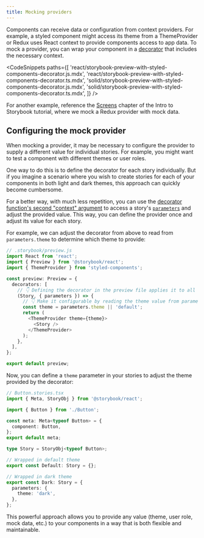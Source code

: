 ```yaml
---
title: Mocking providers
---
```


<!-- TODO: React & Solid only? -->

Components can receive data or configuration from context providers. For example, a styled component might access its theme from a ThemeProvider or Redux uses React context to provide components access to app data. To mock a provider, you can wrap your component in a [decorator](./decorators.md) that includes the necessary context.

<!-- prettier-ignore-start -->

<CodeSnippets
  paths={[
    'react/storybook-preview-with-styled-components-decorator.js.mdx',
    'react/storybook-preview-with-styled-components-decorator.ts.mdx',
    'solid/storybook-preview-with-styled-components-decorator.js.mdx',
    'solid/storybook-preview-with-styled-components-decorator.ts.mdx',
  ]}
/>

<!-- prettier-ignore-end -->

<If renderer="react">

For another example, reference the [Screens](https://storybook.js.org/tutorials/intro-to-storybook/react/en/screen/) chapter of the Intro to Storybook tutorial, where we mock a Redux provider with mock data.

</If>

## Configuring the mock provider

When mocking a provider, it may be necessary to configure the provider to supply a different value for individual stories. For example, you might want to test a component with different themes or user roles.

One way to do this is to define the decorator for each story individually. But if you imagine a scenario where you wish to create stories for each of your components in both light and dark themes, this approach can quickly become cumbersome.

For a better way, with much less repetition, you can use the [decorator function's second "context" argument](./decorators.md#context-for-mocking) to access a story's [`parameters`](./parameters.md) and adjust the provided value. This way, you can define the provider once and adjust its value for each story.

For example, we can adjust the decorator from above to read from `parameters.theme` to determine which theme to provide:

<!-- TODO: Snippetize -->

```ts
// .storybook/preview.js
import React from 'react';
import { Preview } from '@storybook/react';
import { ThemeProvider } from 'styled-components';

const preview: Preview = {
  decorators: [
    // 👇 Defining the decorator in the preview file applies it to all stories
    (Story, { parameters }) => {
      // 👇 Make it configurable by reading the theme value from parameters
      const theme = parameters.theme || 'default';
      return (
        <ThemeProvider theme={theme}>
          <Story />
        </ThemeProvider>
      );
    },
  ],
};

export default preview;
```

Now, you can define a `theme` parameter in your stories to adjust the theme provided by the decorator:

<!-- TODO: Snippetize -->

```ts
// Button.stories.tsx
import { Meta, StoryObj } from '@storybook/react';

import { Button } from './Button';

const meta: Meta<typeof Button> = {
  component: Button,
};
export default meta;

type Story = StoryObj<typeof Button>;

// Wrapped in default theme
export const Default: Story = {};

// Wrapped in dark theme
export const Dark: Story = {
  parameters: {
    theme: 'dark',
  },
};
```

This powerful approach allows you to provide any value (theme, user role, mock data, etc.) to your components in a way that is both flexible and maintainable.
